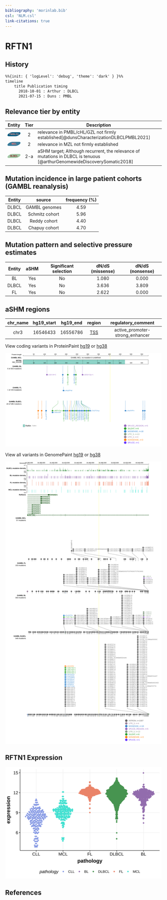 ```yaml
---
bibliography: 'morinlab.bib'
csl: 'NLM.csl'
link-citations: true
---
```

# RFTN1

## History
```mermaid
%%{init: { 'logLevel': 'debug', 'theme': 'dark' } }%%
timeline
    title Publication timing
      2018-10-01 : Arthur : DLBCL
      2021-07-15 : Duns : PMBL
```

## Relevance tier by entity

|Entity|Tier|Description                              |
|:------:|:----:|-----------------------------------------|
|![PMBL](images/icons/PMBL_tier2.png)|2|relevance in PMBL/cHL/GZL not firmly established[@dunsCharacterizationDLBCLPMBL2021]|
|![MZL](images/icons/MZL_tier2.png)|2|relevance in MZL not firmly established|
|![DLBCL](images/icons/DLBCL_tier2.png) |2-a | aSHM target; Although recurrent, the relevance of mutations in DLBCL is tenuous [@arthurGenomewideDiscoverySomatic2018]|

## Mutation incidence in large patient cohorts (GAMBL reanalysis)

|Entity|source        |frequency (%)|
|:------:|:--------------:|:-------------:|
|DLBCL |GAMBL genomes |4.59         |
|DLBCL |Schmitz cohort|5.96         |
|DLBCL |Reddy cohort  |4.40         |
|DLBCL |Chapuy cohort |4.70         |

## Mutation pattern and selective pressure estimates

|Entity|aSHM|Significant selection|dN/dS (missense)|dN/dS (nonsense)|
|:------:|:----:|:---------------------:|:----------------:|:----------------:|
|BL    |Yes |No                   |1.080           |0.000           |
|DLBCL |Yes |No                   |3.636           |3.809           |
|FL    |Yes |No                   |2.622           |0.000           |

## aSHM regions

|chr_name|hg19_start|hg19_end|region                                                                                   |regulatory_comment             |
|:--------:|:----------:|:--------:|:-----------------------------------------------------------------------------------------:|:-------------------------------:|
|chr3    |16546433  |16556786|[TSS](https://genome.ucsc.edu/s/rdmorin/GAMBL%20hg19?position=chr3%3A16546433%2D16556786)|active_promoter-strong_enhancer|



View coding variants in ProteinPaint [hg19](https://morinlab.github.io/LLMPP/GAMBL/RFTN1_protein.html)  or [hg38](https://morinlab.github.io/LLMPP/GAMBL/RFTN1_protein_hg38.html)

![](images/proteinpaint/RFTN1_NM_015150.svg)

View all variants in GenomePaint [hg19](https://morinlab.github.io/LLMPP/GAMBL/RFTN1.html)  or [hg38](https://morinlab.github.io/LLMPP/GAMBL/RFTN1_hg38.html)

![](images/proteinpaint/RFTN1.svg)

## RFTN1 Expression
![](images/gene_expression/RFTN1_by_pathology.svg)
<!-- ORIGIN: arthurGenomewideDiscoverySomatic2018 -->
<!-- PMBL: dunsCharacterizationDLBCLPMBL2021b -->
<!-- DLBCL: arthurGenomewideDiscoverySomatic2018 -->

## References

